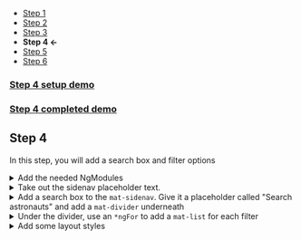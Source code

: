 * [Step 1](./step_1.md)
* [Step 2](./step_2.md)
* [Step 3](./step_3.md)
* **Step 4 <-**
* [Step 5](./step_5.md)
* [Step 6](./step_6.md)

### [Step 4 setup demo](https://stackblitz.com/github/rnocc/blast-off-with-am/tree/step-3)
### [Step 4 completed demo](https://stackblitz.com/github/rnocc/blast-off-with-am/tree/step-4)

## Step 4

In this step, you will add a search box and filter options

<details><summary>Add the needed NgModules</summary>
`app.module.ts` 

```ts
import { MatFormFieldModule } from '@angular/material/form-field';
import { MatInputModule } from '@angular/material/input';
import { MatDividerModule } from '@angular/material/divider';
import { MatListModule } from '@angular/material/list';
import { MatButtonModule } from '@angular/material/button';

@NgModule({
  ...
  imports: [
    ...
    MatFormFieldModule,
    MatInputModule,
    MatDividerModule,
    MatListModule,
    MatButtonModule,
  ],
  ...
})
```
</details>

<details><summary>Take out the sidenav placeholder text.</summary>

`app.component.html` 

```html
  <mat-sidenav mode="side" opened role="region">
  </mat-sidenav>
```
</details>
<details><summary>Add a search box to the <code>mat-sidenav</code>. Give it a placeholder called "Search astronauts" and add a <code>mat-divider</code> underneath</summary>

`app.component.html` 

```html
  <mat-sidenav mode="side" opened role="region">
    <mat-form-field class="search">
      <input matInput placeholder="Search astronauts">
    </mat-form-field>
    <mat-divider></mat-divider>
  </mat-sidenav>
```
</details>
<details><summary>Under the divider, use an <code>*ngFor</code> to add a <code>mat-list</code> for each filter</summary>

`app.component.html` 

```html
  <mat-sidenav mode="side" opened role="region">
    <mat-form-field class="search">
      <input matInput placeholder="Search astronauts">
    </mat-form-field>
    <mat-divider></mat-divider>
    <ng-container *ngFor="let filter of filters | async; last as last">
      <mat-list>
        <h3 matSubheader>{{ filter.displayName }}</h3>

        <mat-list-item *ngFor="let val of filter.options">
          <button mat-button class="list-button" (click)="changeFilter(filter.category, val)">
            {{ val }}
          </button>
        </mat-list-item>

      </mat-list>
      <mat-divider *ngIf="!last"></mat-divider>
    </ng-container>
  </mat-sidenav>
```
</details>

<details><summary>Add some layout styles</summary>

`app.component.css` 

```css
  mat-sidenav {
    width: 310px;
  }

  .search {
    padding: 0 16px;
  }

  .list-button {
    width: 100%;
    text-align: left;
  }

  mat-chip.mat-chip {
    margin: 0 16px 16px;
  }

  ::ng-deep .mat-chip-list-wrapper {
    margin: 0 !important;
  }
```
</details>
